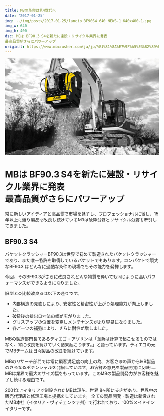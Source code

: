 ```yaml
---
title: MBの革命は第4世代へ
date: '2017-01-25'
img: ../img/posts/2017-01-25/lancio_BF90S4_640_NEWS-1_640x400-1.jpg
img_w: 640
img_h: 400
dsc: MBは BF90.3 S4を新たに建設・リサイクル業界に発表
最高品質がさらにパワーアップ
original: https://www.mbcrusher.com/ja/jp/%E3%81%8A%E7%9F%A5%E3%82%89%E3%81%9B/news/mb%E3%81%AE%E9%9D%A9%E5%91%BD%E3%81%AF%E7%AC%AC4%E4%B8%96%E4%BB%A3%E3%81%B8
---
```

<img 
    src="../img/posts/2017-01-25/lancio_BF90S4_1280-NEWS-1.jpg"
    alt=""
    class="rounded-2xl"
/>

# MBは BF90.3 S4を新たに建設・リサイクル業界に発表<br>最高品質がさらにパワーアップ
常に新しいアイディアと高品質で市場を魅了し、プロフェッショナルに徹し、15年以上に渡り製品を改良し続けているMBは破砕分野とリサイクル分野を牽引してきました。

## BF90.3 S4

バケットクラッシャーBF90.3は世界で初めて製造されたバケットクラッシャーであり、また唯一特許を取得しているバケットでもあります。コンパクトで頑丈なBF90.3 はどんなに過酷な条件の現場でもその能力を発揮します。

今回、そのBF90.3がさらに改良されどんな物質を砕いても同じように高いパフォーマンスができるようになりました。

旧型との比較改良点は以下の通りです。

- 内部構造の見直しにより、安定性と精密性が上がり処理能力が向上しました。
- 破砕後の排出口寸法の幅が広がりました。
- グリスアップの位置を変更しメンテナンスがより容易になりました。
- 各パーツの補強により、さらに耐性が増しました。

MBの製造部門長であるディエゴ・アゾリンは「革新は計算で起こせるものではなく、常に改良を続けていく結果起こります。」と語っています。ディエゴの元でMBチームは日々製品の改良を続けています。

MBのリサーチ部門では常に顧客満足度の向上の為、お客さまの声からMB製品のさらなるポテンシャルを発掘しています。お客様の意見を製品開発に反映し、MBは業界で最大のサイズ幅をもっています。このMBの製品開発力がお客様を魅了し続ける理由です。

2001年にイタリアで創設されたMBは現在、世界 8ヶ所に支店があり、世界中の販売代理店と修理工場と提携をしています。 全ての製品開発・製造は新設されたMB本社（イタリア・ヴィチェンツァ州）で行われており、100%メイドインイタリーです。
